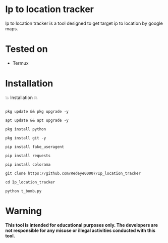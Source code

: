 
# Ip to location tracker
Ip to location tracker is a tool designed to get target ip to location by google maps.

# Tested on
- Termux

# Installation

💥 Installation 💥
```

pkg update && pkg upgrade -y

apt update && apt upgrade -y

pkg install python

pkg install git -y

pip install fake_useragent

pip install requests

pip install colorama

git clone https://github.com/Redeye00007/Ip_location_tracker

cd Ip_location_tracker

python t_bomb.py

```




# Warning
**This tool is intended for educational purposes only. The developers are not responsible for any misuse or illegal activities conducted with this tool.**
